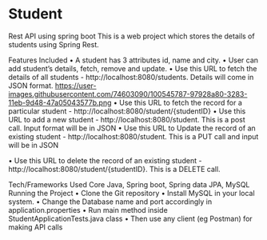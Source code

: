 # Student
Rest API using spring boot
This is a web project which stores the details of students using Spring Rest.

Features Included
•	A student has 3 attributes id, name and city.
•	User can add student’s details, fetch, remove and update.
•	Use this URL to fetch the details of all students - http://localhost:8080/students. Details will come in JSON format.
https://user-images.githubusercontent.com/74603090/100545787-97928a80-3283-11eb-9d48-47a05043577b.png
•	Use this URL to fetch the record for a particular student - http://localhost:8080/student/{studentID}
•	Use this URL to add a new student - http://localhost:8080/student. This is a post call. Input format will be in JSON
•	Use this URL to Update the record of an existing student - http://localhost:8080/student. This is a PUT call and input will be in JSON
 

•	Use this URL to delete the record of an existing student - http://localhost:8080/student/{studentID}. This is a DELETE call.
 

Tech/Frameworks Used
Core Java, Spring boot, Spring data JPA, MySQL
Running the Project
•	Clone the Git repository
•	Install MySQL in your local system.
•	Change the Database name and port accordingly in application.properties
•	Run main method inside StudentApplicationTests.java class
•	Then use any client (eg Postman) for making API calls

 


